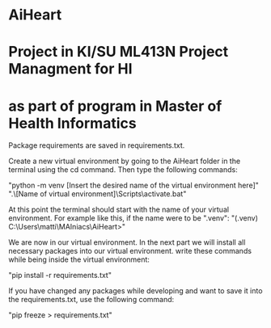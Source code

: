 # AiHeart
# Project in KI/SU ML413N Project Managment for HI
# as part of program in Master of Health Informatics

Package requirements are saved in requirements.txt.

Create a new virtual environment by going to the AiHeart folder in the terminal using the cd command.
Then type the following commands: 

"python -m venv [Insert the desired name of the virtual environment here]"
".\\[Name of virtual environment]\Scripts\activate.bat"

At this point the terminal should start with the name of your virtual environment. For example like this,
if the name were to be ".venv":
"(.venv) C:\Users\matti\MAIniacs\AiHeart>"

We are now in our virtual environment. In the next part we will install all necessary packages into our
virtual environment. write these commands while being inside the virtual environment:

"pip install -r requirements.txt"

If you have changed any packages while developing and want to save it into the requirements.txt, use the
following command:

"pip freeze > requirements.txt"